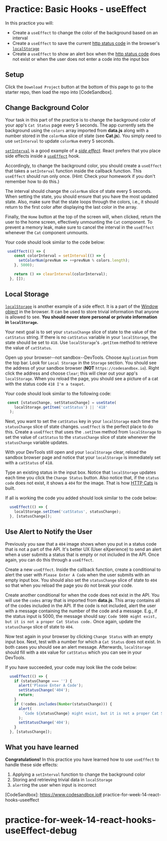 # Practice: Basic Hooks - useEffect

In this practice you will:

- Create a `useEffect` to change the color of the background based on an
  interval
- Create a `useEffect` to save the current [http status code][status-codes] in
  the browser's [`localStorage`][local-storage]
- Create a `useEffect` to show an alert box when the [http status
  code][status-codes] does not exist or when the user does not enter a code into
  the input box

## Setup

Click the `Download Project` button at the bottom of this page to go to the
starter repo, then load the repo into [CodeSandbox].

## Change Background Color

Your task in this part of the practice is to change the background color of your
app's `Cat Status` page every 5 seconds. The app currently sets the background
using the `colors` array imported from __data.js__ along with a number stored in
the `colorNum` slice of state (see __Cat.js__). You simply need to use
`setInterval` to update `colorNum` every 5 seconds.

[`setInterval`][set-interval] is a good example of a [_side
effect_][side-effects]. React prefers that you place side effects inside a
[`useEffect`][use-effect] hook.

Accordingly, to change the background color, you should create a `useEffect`
that takes a `setInterval` function inside the callback function. This
`useEffect` should run only once. (Hint: Check your homework if you don't
remember how to do this.)

The interval should change the `colorNum` slice of state every 5 seconds. When
setting the state, you should ensure that you have the most updated state. Also,
make sure that the state loops through the colors, i.e., it should return to the
first color after displaying the last color in the array.

Finally, the `Home` button at the top of the screen will, when clicked, return
the user to the home screen, effectively unmounting the `Cat` component. To
prevent a memory leak, make sure to cancel the interval in the `useEffect`
whenever the `Cat` component unmounts.

Your code should look similar to the code below:

```js
 useEffect(() => {
    const colorInterval = setInterval(() => {
      setColorNum(prevNum => ++prevNum % colors.length);
    }, 5000);

    return () => clearInterval(colorInterval);
  }, []);
```

## Local Storage

[`localStorage`][local-storage] is another example of a side effect. It is a
part of the [Window object][window-object] in the browser. It can be used to
store trivial information that anyone is allowed to see. **You should never
store personal or private information in `localStorage`.**

Your next goal is to set your `statusChange` slice of state to the value of the
`catStatus` string. If there is no `catStatus` variable in your `localStorage`,
the state should be set to `418`. Use `localStorage`'s `.getItem` method to
retrieve the value of `catStatus`.

Open up your browser--not sandbox--DevTools. Choose `Application` from the top
bar. Look for `Local Storage` in the `Storage` section. You should see the
address of your sandbox browser (**NOT** `https://codesandbox.io`). Right click
the address and choose `Clear`; this will clear out your app's `localStorage`.
When you reload the page, you should see a picture of a cat with the status code
`418 I'm a teapot`.

Your code should look similar to the following code:

```js
 const [statusChange, setStatusChange] = useState(
    localStorage.getItem('catStatus') || '418'
  );
```

Next, you want to set the `catStatus` key in your `localStorage` each time the
`statusChange` slice of state changes. `useEffect` is the perfect place to do
this. Create a `useEffect` that uses the `.setItem` method from `localStorage`
to set the value of `catStatus` to the `statusChange` slice of state whenever
the `statusChange` variable updates.

With your DevTools still open and your `localStorage` clear, reload the sandbox
browser page and notice that your `localStorage` is immediately set with a
`catStatus` of `418`.

Type an existing status in the input box. Notice that `localStorage` updates
each time you click the `Change Status` button. Also notice that, if the `status
code` does not exist, it shows a `404` for the image. That is how [HTTP
Cats][http-cats] is built.

If all is working the code you added should look similar to the code below:

```js
  useEffect(() => {
    localStorage.setItem('catStatus', statusChange);
  }, [statusChange]);
```

## Use Alert to Notify the User

Previously you saw that a `404` image shows when you put in a status code that
is not a part of the API. It's better UX (User eXperience) to send an alert when
a user submits a status that is empty or not included in the API. Once again,
you can do this through a `useEffect`.

Create a new `useEffect`. Inside the callback function, create a conditional to
alert the user with `Please Enter A Code` when the user submits with an empty
input box. You should also set the `statusChange` slice of state to `404` so
that when you reload the page you do not break your code.

Create another conditional for when the code does not exist in the API. You will
use the `codes` array that is imported from __data.js__. This array contains all
of the codes included in the API. If the code is not included, alert the user
with a message containing the number of the code and a message. E.g., if the
status input is 5000, the message should say: `Code 5000 might exist, but it is
not a proper Cat Status code.` Once again, update the `statusChange` slice of
state to `404`.

Now test again in your browser by clicking `Change Status` with an empty input
box. Next, test with a number for which a `Cat Status` does not exist. In both
cases you should see an alert message. Afterwards, `localStorage` should fill
with a `404` value for `catStatus` which you can see in your DevTools.

If you have succeeded, your code may look like the code below:

```js
  useEffect(() => {
    if (statusChange === '') {
      alert('Please Enter A Code');
      setStatusChange('404');
      return;
    }
    if (!codes.includes(Number(statusChange))) {
      alert(
        `Code ${statusChange} might exist, but it is not a proper Cat Status code.`
      );
      setStatusChange('404');
    }
  }, [statusChange]);
```

## What you have learned

**Congratulations!** In this practice you have learned how to use `useEffect` to
handle these side effects:

1. Applying a `setInterval` function to change the background color
2. Storing and retrieving trivial data in `localStorage`
3. `alert`ing the user when input is incorrect

[http-cats]: https://http.cat/
[status-codes]: https://developer.mozilla.org/en-US/docs/Web/HTTP/Status
[set-interval]: https://developer.mozilla.org/en-US/docs/Web/API/setInterval
[use-effect]: https://reactjs.org/docs/hooks-effect.html
[local-storage]: https://developer.mozilla.org/en-US/docs/Web/API/Window/localStorage
[side-effects]: https://beta.reactjs.org/learn/keeping-components-pure#side-effects-unintended-consequences
[window-object]: https://developer.mozilla.org/en-US/docs/Web/API/Window
[CodeSandbox]: https://www.codesandbox.io# practice-for-week-14-react-hooks-useeffect
# practice-for-week-14-react-hooks-useEffect-debug
